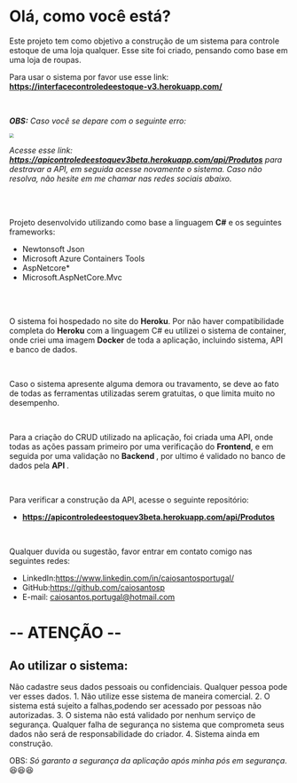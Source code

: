 # Olá, como você está?

Este projeto tem como objetivo a construção de um sistema para controle estoque de uma loja qualquer. Esse site foi criado, pensando como base em uma loja de roupas.



Para usar o sistema por favor use esse link:
**https://interfacecontroledeestoque-v3.herokuapp.com/**


<br>


***OBS:** Caso você se depare com o seguinte erro:*

<img src="https://i.imgur.com/8uUgQwm.png" style="zoom:50%;" />

*Acesse esse link: **https://apicontroledeestoquev3beta.herokuapp.com/api/Produtos** para destravar a API, em seguida acesse novamente o sistema. Caso não resolva, não hesite em me chamar nas redes sociais abaixo.*


<br>
<br>


Projeto desenvolvido utilizando como base a linguagem <b>C#</b> e os seguintes frameworks:

- Newtonsoft Json
- Microsoft Azure Containers Tools
- AspNetcore*
- Microsoft.AspNetCore.Mvc

<br>
<br>

O sistema foi hospedado no site do **Heroku**. Por não haver compatibilidade completa do **Heroku** com a linguagem C# eu utilizei o sistema de container, onde criei uma imagem **Docker** de toda a aplicação, incluindo sistema, API e banco de dados.

<br>

Caso o sistema apresente alguma demora ou travamento, se deve ao fato de todas as ferramentas utilizadas serem gratuitas, o que limita muito no desempenho. 

<br>

Para a criação do CRUD utilizado na aplicação, foi criada uma API, onde todas as ações passam primeiro por uma verificação do <b>Frontend</b>, e em seguida por uma validação no <b>Backend </b>, por ultimo é validado no banco de dados pela <b>API </b>.

<br>

Para verificar a construção da API, acesse o seguinte repositório:
- **https://apicontroledeestoquev3beta.herokuapp.com/api/Produtos**

<br>

Qualquer duvida ou sugestão, favor entrar em contato comigo nas seguintes redes:
- LinkedIn:https://www.linkedin.com/in/caiosantosportugal/
- GitHub:https://github.com/caiosantosp
- E-mail: caiosantos.portugal@hotmail.com



# -- ATENÇÃO --

## Ao utilizar o sistema:

 Não cadastre seus dados pessoais ou confidenciais. Qualquer pessoa pode ver esses dados.
    1. Não utilize esse sistema de maneira comercial. 
    2. O sistema está sujeito a falhas,podendo ser acessado por pessoas não autorizadas.
    3. O sistema não está validado por nenhum serviço de segurança. Qualquer falha de segurança no sistema que comprometa seus dados não será de responsabilidade do criador.
    4. Sistema ainda em construção.

OBS: *Só garanto a segurança da aplicação após minha pós em segurança*. :satisfied::satisfied::satisfied:
